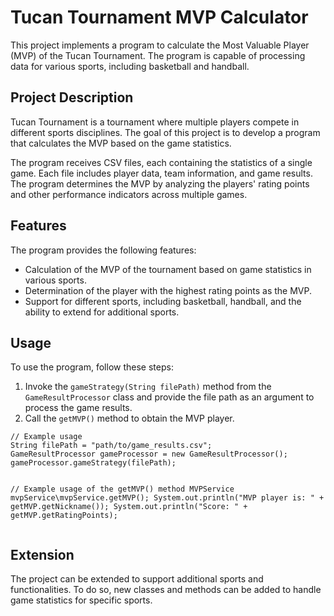 <h1>Tucan Tournament MVP Calculator</h1>
<p>This project implements a program to calculate the Most Valuable Player (MVP) of the Tucan Tournament. The program is capable of processing data for various sports, including basketball and handball.</p>

<h2>Project Description</h2>
<p>Tucan Tournament is a tournament where multiple players compete in different sports disciplines. The goal of this project is to develop a program that calculates the MVP based on the game statistics.</p>
<p>The program receives CSV files, each containing the statistics of a single game. Each file includes player data, team information, and game results. The program determines the MVP by analyzing the players' rating points and other performance indicators across multiple games.</p>

<h2>Features</h2>
<p>The program provides the following features:</p>
<ul>
<li>Calculation of the MVP of the tournament based on game statistics in various sports.</li>
<li>Determination of the player with the highest rating points as the MVP.</li>
<li>Support for different sports, including basketball, handball, and the ability to extend for additional sports.</li>
</ul>

<h2>Usage</h2>
<p>To use the program, follow these steps:</p>
<ol>
<li>Invoke the <code>gameStrategy(String filePath)</code> method from the <code>GameResultProcessor</code> class and provide the file path as an argument to process the game results.</li>
<li>Call the <code>getMVP()</code> method to obtain the MVP player.</li>
</ol>
<pre><code>// Example usage
String filePath = "path/to/game_results.csv";
GameResultProcessor gameProcessor = new GameResultProcessor();
gameProcessor.gameStrategy(filePath);

// Example usage of the getMVP() method MVPService mvpService\mvpService.getMVP();
System.out.println("MVP player is: " + getMVP.getNickname());
System.out.println("Score: " + getMVP.getRatingPoints);
</code></pre>

<h2>Extension</h2>
<p>The project can be extended to support additional sports and functionalities. To do so, new classes and methods can be added to handle game statistics for specific sports.</p>
